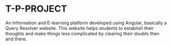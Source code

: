 # T-P-PROJECT

An Information and E-learning platform developed using Angular, basically a Query Resolver website.
This website helps students to establish their thoughts and make things less complicated by clearing their doubts then and there.
